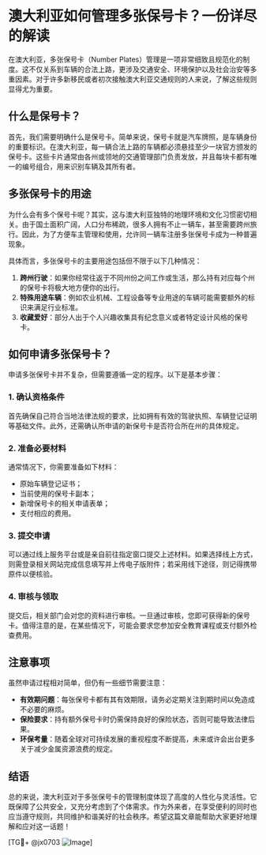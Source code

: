 # 澳大利亚如何管理多张保号卡？一份详尽的解读

在澳大利亚，多张保号卡（Number Plates）管理是一项非常细致且规范化的制度。这不仅关系到车辆的合法上路，更涉及交通安全、环境保护以及社会治安等多重因素。对于许多新移民或者初次接触澳大利亚交通规则的人来说，了解这些规则显得尤为重要。

## 什么是保号卡？

首先，我们需要明确什么是保号卡。简单来说，保号卡就是汽车牌照，是车辆身份的重要标识。在澳大利亚，每一辆合法上路的车辆都必须悬挂至少一块官方颁发的保号卡。这些卡片通常由各州或领地的交通管理部门负责发放，并且每块卡都有唯一的编号组合，用来识别车辆及其所有者。

## 多张保号卡的用途

为什么会有多个保号卡呢？其实，这与澳大利亚独特的地理环境和文化习惯密切相关。由于国土面积广阔，人口分布稀疏，很多人拥有不止一辆车，甚至需要跨州旅行。因此，为了方便车主管理和使用，允许同一辆车注册多张保号卡成为一种普遍现象。

具体而言，多张保号卡的主要用途包括但不限于以下几种情况：

1. **跨州行驶**：如果你经常往返于不同州份之间工作或生活，那么持有对应每个州的保号卡将极大地方便你的出行。
2. **特殊用途车辆**：例如农业机械、工程设备等专业用途的车辆可能需要额外的标识来满足行业标准。
3. **收藏爱好**：部分人出于个人兴趣收集具有纪念意义或者特定设计风格的保号卡。

## 如何申请多张保号卡？

申请多张保号卡并不复杂，但需要遵循一定的程序。以下是基本步骤：

### 1. 确认资格条件
首先确保自己符合当地法律法规的要求，比如拥有有效的驾驶执照、车辆登记证明等基础文件。此外，还需确认所申请的新保号卡是否符合所在州的具体规定。

### 2. 准备必要材料
通常情况下，你需要准备如下材料：
- 原始车辆登记证书；
- 当前使用的保号卡副本；
- 新增保号卡的相关申请表单；
- 支付相应的费用。

### 3. 提交申请
可以通过线上服务平台或是亲自前往指定窗口提交上述材料。如果选择线上方式，则需登录相关网站完成信息填写并上传电子版附件；若采用线下途径，则记得携带原件以便核验。

### 4. 审核与领取
提交后，相关部门会对您的资料进行审核。一旦通过审核，您即可获得新的保号卡。值得注意的是，在某些情况下，可能会要求您参加安全教育课程或支付额外检查费用。

## 注意事项

虽然申请过程相对简单，但仍有一些细节需要注意：

- **有效期问题**：每张保号卡都有其有效期限，请务必定期关注到期时间以免造成不必要的麻烦。
- **保险要求**：持有额外保号卡时仍需保持良好的保险状态，否则可能导致法律后果。
- **环保考量**：随着全球对可持续发展的重视程度不断提高，未来或许会出台更多关于减少金属资源浪费的规定。

## 结语

总的来说，澳大利亚对于多张保号卡的管理制度体现了高度的人性化与灵活性。它既保障了公共安全，又充分考虑到了个体需求。作为外来者，在享受便利的同时也应当遵守规则，共同维护和谐美好的社会秩序。希望这篇文章能帮助大家更好地理解和应对这一话题！

[TG💪+ @jx0703 ![Image](https://github.com/user-attachments/assets/dbca1d08-cadb-493c-b0ec-ad6f7a83f270)]